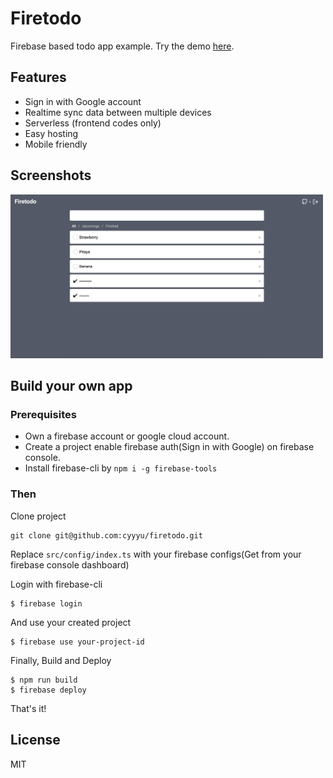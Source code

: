 # Firetodo 

Firebase based todo app example. Try the demo [here](https://react-firetodo.firebaseapp.com/).

## Features

* Sign in with Google account
* Realtime sync data between multiple devices
* Serverless (frontend codes only)
* Easy hosting
* Mobile friendly

## Screenshots

<img src="./imgs/web.png" alt="screenshot" width="500" />

## Build your own app

### Prerequisites

* Own a firebase account or google cloud account.
* Create a project enable firebase auth(Sign in with Google) on firebase console.
* Install firebase-cli by `npm i -g firebase-tools`

### Then

Clone project

```
git clone git@github.com:cyyyu/firetodo.git
```

Replace `src/config/index.ts` with your firebase configs(Get from your firebase console dashboard)

Login with firebase-cli

```
$ firebase login
```

And use your created project

```
$ firebase use your-project-id
```

Finally, Build and Deploy

```
$ npm run build
$ firebase deploy
```

That's it!

## License

MIT
